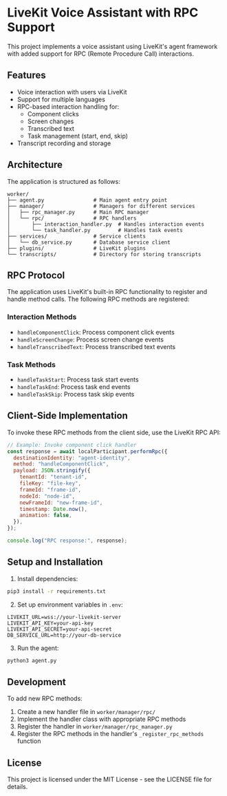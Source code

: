 # LiveKit Voice Assistant with RPC Support

This project implements a voice assistant using LiveKit's agent framework with added support for RPC (Remote Procedure Call) interactions.

## Features

- Voice interaction with users via LiveKit
- Support for multiple languages
- RPC-based interaction handling for:
  - Component clicks
  - Screen changes
  - Transcribed text
  - Task management (start, end, skip)
- Transcript recording and storage

## Architecture

The application is structured as follows:

```
worker/
├── agent.py                # Main agent entry point
├── manager/                # Managers for different services
│   ├── rpc_manager.py      # Main RPC manager
│   └── rpc/                # RPC handlers
│       ├── interaction_handler.py  # Handles interaction events
│       └── task_handler.py         # Handles task events
├── services/               # Service clients
│   └── db_service.py       # Database service client
├── plugins/                # LiveKit plugins
└── transcripts/            # Directory for storing transcripts
```

## RPC Protocol

The application uses LiveKit's built-in RPC functionality to register and handle method calls. The following RPC methods are registered:

### Interaction Methods

- `handleComponentClick`: Process component click events
- `handleScreenChange`: Process screen change events
- `handleTranscribedText`: Process transcribed text events

### Task Methods

- `handleTaskStart`: Process task start events
- `handleTaskEnd`: Process task end events
- `handleTaskSkip`: Process task skip events

## Client-Side Implementation

To invoke these RPC methods from the client side, use the LiveKit RPC API:

```javascript
// Example: Invoke component click handler
const response = await localParticipant.performRpc({
  destinationIdentity: "agent-identity",
  method: "handleComponentClick",
  payload: JSON.stringify({
    tenantId: "tenant-id",
    fileKey: "file-key",
    frameId: "frame-id",
    nodeId: "node-id",
    newFrameId: "new-frame-id",
    timestamp: Date.now(),
    animation: false,
  }),
});

console.log("RPC response:", response);
```

## Setup and Installation

1. Install dependencies:

```bash
pip3 install -r requirements.txt
```

2. Set up environment variables in `.env`:

```
LIVEKIT_URL=wss://your-livekit-server
LIVEKIT_API_KEY=your-api-key
LIVEKIT_API_SECRET=your-api-secret
DB_SERVICE_URL=http://your-db-service
```

3. Run the agent:

```bash
python3 agent.py
```

## Development

To add new RPC methods:

1. Create a new handler file in `worker/manager/rpc/`
2. Implement the handler class with appropriate RPC methods
3. Register the handler in `worker/manager/rpc_manager.py`
4. Register the RPC methods in the handler's `_register_rpc_methods` function

## License

This project is licensed under the MIT License - see the LICENSE file for details.
